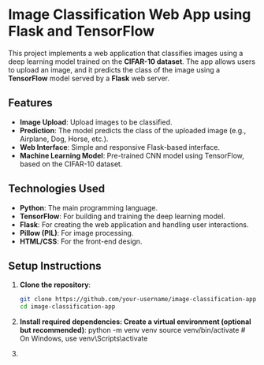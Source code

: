 # Image Classification Web App using Flask and TensorFlow

This project implements a web application that classifies images using a deep learning model trained on the **CIFAR-10 dataset**. The app allows users to upload an image, and it predicts the class of the image using a **TensorFlow** model served by a **Flask** web server.

## Features
- **Image Upload**: Upload images to be classified.
- **Prediction**: The model predicts the class of the uploaded image (e.g., Airplane, Dog, Horse, etc.).
- **Web Interface**: Simple and responsive Flask-based interface.
- **Machine Learning Model**: Pre-trained CNN model using TensorFlow, based on the CIFAR-10 dataset.

## Technologies Used
- **Python**: The main programming language.
- **TensorFlow**: For building and training the deep learning model.
- **Flask**: For creating the web application and handling user interactions.
- **Pillow (PIL)**: For image processing.
- **HTML/CSS**: For the front-end design.

## Setup Instructions

1. **Clone the repository**:
   ```bash
   git clone https://github.com/your-username/image-classification-app.git
   cd image-classification-app

2. **Install required dependencies: Create a virtual environment (optional but recommended)**:
   python -m venv venv
   source venv/bin/activate  # On Windows, use venv\Scripts\activate

3. 
